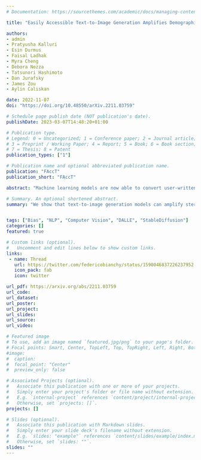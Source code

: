 ```yaml
---
# Documentation: https://sourcethemes.com/academic/docs/managing-content/

title: "Easily Accessible Text-to-Image Generation Amplifies Demographic Stereotypes at Large Scale"

authors:
- admin
- Pratyusha Kalluri 
- Esin Durmus 
- Faisal Ladhak  
- Myra Cheng  
- Debora Nozza 
- Tatsunori Hashimoto 
- Dan Jurafsky 
- James Zou
- Aylin Caliskan

date: 2022-11-07
doi: "https://doi.org/10.48550/arXiv.2211.03759"

# Schedule page publish date (NOT publication's date).
publishDate: 2023-03-07T14:48:20+01:00

# Publication type.
# Legend: 0 = Uncategorized; 1 = Conference paper; 2 = Journal article;
# 3 = Preprint / Working Paper; 4 = Report; 5 = Book; 6 = Book section;
# 7 = Thesis; 8 = Patent
publication_types: ["1"]

# Publication name and optional abbreviated publication name.
publication: "FAccT"
publication_short: "FAccT"

abstract: "Machine learning models are now able to convert user-written text descriptions into naturalistic images. These models are available to anyone online and are being used to generate millions of images a day. We investigate these models and find that they amplify dangerous and complex stereotypes. Moreover, we find that the amplified stereotypes are difficult to predict and not easily mitigated by users or model owners. The extent to which these image-generation models perpetuate and amplify stereotypes and their mass deployment is cause for serious concern."

# Summary. An optional shortened abstract.
summary: "We show that text-to-image generation models can amplify stereotypes at large scale."


tags: ["Bias", "NLP", "Computer Vision", "DALLE", "StableDiffusion"]
categories: []
featured: true

# Custom links (optional).
#   Uncomment and edit lines below to show custom links.
links:
 - name: Thread
   url: https://twitter.com/federicobianchy/status/1590046837226237952
   icon_pack: fab
   icon: twitter

url_pdf: https://arxiv.org/abs/2211.03759
url_code: 
url_dataset:
url_poster:
url_project:
url_slides:
url_source:
url_video:

# Featured image
# To use, add an image named `featured.jpg/png` to your page's folder.
# Focal points: Smart, Center, TopLeft, Top, TopRight, Left, Right, BottomLeft, Bottom, BottomRight.
#image:
#  caption:
#  focal_point: "Center"
#  preview_only: false

# Associated Projects (optional).
#   Associate this publication with one or more of your projects.
#   Simply enter your project's folder or file name without extension.
#   E.g. `internal-project` references `content/project/internal-project/index.md`.
#   Otherwise, set `projects: []`.
projects: []

# Slides (optional).
#   Associate this publication with Markdown slides.
#   Simply enter your slide deck's filename without extension.
#   E.g. `slides: "example"` references `content/slides/example/index.md`.
#   Otherwise, set `slides: ""`.
slides: ""
---
```

